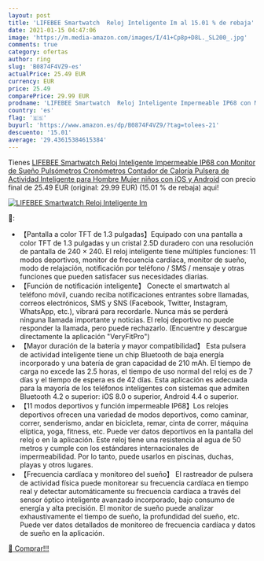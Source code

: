 ```yaml
---
layout: post
title: 'LIFEBEE Smartwatch  Reloj Inteligente Im al 15.01 % de rebaja'
date: 2021-01-15 04:47:06
image: 'https://m.media-amazon.com/images/I/41+Cp8p+D8L._SL200_.jpg'
comments: true
category: ofertas
author: ring
slug: 'B0874F4VZ9-es'
actualPrice: 25.49 EUR
currency: EUR
price: 25.49
comparePrice: 29.99 EUR
prodname: 'LIFEBEE Smartwatch  Reloj Inteligente Impermeable IP68 con Monitor de Sueño Pulsómetros Cronómetros Contador de Caloría  Pulsera de Actividad Inteligente para Hombre Mujer niños con iOS y Android'
country: 'es'
flag: '🇪🇸'
buyurl: 'https://www.amazon.es/dp/B0874F4VZ9/?tag=tolees-21'
descuento: '15.01'
average: '29.43615384615384'
---
```


Tienes [LIFEBEE Smartwatch  Reloj Inteligente Impermeable IP68 con Monitor de Sueño Pulsómetros Cronómetros Contador de Caloría  Pulsera de Actividad Inteligente para Hombre Mujer niños con iOS y Android](https://www.amazon.es/dp/B0874F4VZ9/?tag=tolees-21) con precio final de  25.49 EUR (original: 29.99 EUR) (15.01 %  de rebaja) aqui!

[![LIFEBEE Smartwatch  Reloj Inteligente Im](https://m.media-amazon.com/images/I/41+Cp8p+D8L._SL200_.jpg)](https://www.amazon.es/dp/B0874F4VZ9/?tag=tolees-21)

🔎:

- 【Pantalla a color TFT de 1.3 pulgadas】Equipado con una pantalla a color TFT de 1.3 pulgadas y un cristal 2.5D duradero con una resolución de pantalla de 240 × 240. El reloj inteligente tiene múltiples funciones: 11 modos deportivos, monitor de frecuencia cardíaca, monitor de sueño, modo de relajación, notificación por teléfono / SMS / mensaje y otras funciones que pueden satisfacer sus necesidades diarias.
- 【Función de notificación inteligente】 Conecte el smartwatch al teléfono móvil, cuando reciba notificaciones entrantes sobre llamadas, correos electrónicos, SMS y SNS (Facebook, Twitter, Instagram, WhatsApp, etc.), vibrará para recordarle. Nunca más se perderá ninguna llamada importante y noticias. El reloj deportivo no puede responder la llamada, pero puede rechazarlo. (Encuentre y descargue directamente la aplicación "VeryFitPro")
- 【Mayor duración de la batería y mayor compatibilidad】 Esta pulsera de actividad inteligente tiene un chip Bluetooth de baja energía incorporado y una batería de gran capacidad de 210 mAh. El tiempo de carga no excede las 2.5 horas, el tiempo de uso normal del reloj es de 7 días y el tiempo de espera es de 42 días. Esta aplicación es adecuada para la mayoría de los teléfonos inteligentes con sistemas que admiten Bluetooth 4.2 o superior: iOS 8.0 o superior, Android 4.4 o superior.
- 【11 modos deportivos y función impermeable IP68】Los relojes deportivos ofrecen una variedad de modos deportivos, como caminar, correr, senderismo, andar en bicicleta, remar, cinta de correr, máquina elíptica, yoga, fitness, etc. Puede ver datos deportivos en la pantalla del reloj o en la aplicación. Este reloj tiene una resistencia al agua de 50 metros y cumple con los estándares internacionales de impermeabilidad. Por lo tanto, puede usarlos en piscinas, duchas, playas y otros lugares.
- 【Frecuencia cardíaca y monitoreo del sueño】 El rastreador de pulsera de actividad física puede monitorear su frecuencia cardíaca en tiempo real y detectar automáticamente su frecuencia cardíaca a través del sensor óptico inteligente avanzado incorporado, bajo consumo de energía y alta precisión. El monitor de sueño puede analizar exhaustivamente el tiempo de sueño, la profundidad del sueño, etc. Puede ver datos detallados de monitoreo de frecuencia cardíaca y datos de sueño en la aplicación.

[🛒 Comprar!!!](https://www.amazon.es/dp/B0874F4VZ9/?tag=tolees-21)

